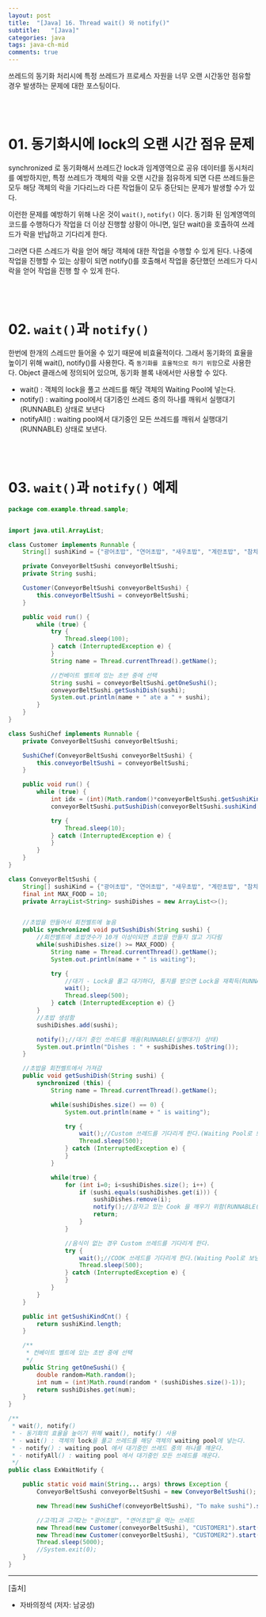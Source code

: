 ```yaml
---
layout: post
title:  "[Java] 16. Thread wait() 와 notify()"
subtitle:   "[Java]"
categories: java
tags: java-ch-mid
comments: true
---
```


쓰레드의 동기화 처리시에 특정 쓰레드가 프로세스 자원을 너무 오랜 시간동안 점유할 경우 발생하는 문제에 대한 포스팅이다.

<br><br>


# 01. 동기화시에 lock의 오랜 시간 점유 문제

synchronized 로 동기화해서 쓰레드간 lock과 임계영역으로 공유 데이터를 동시처리를 예방하지만, 특정 쓰레드가 객체의 락을 오랜 시간을 점유하게 되면 다른 쓰레드들은 모두 해당 객체의 락을 기다리느라 다른 작업들이 모두 중단되는 문제가 발생할 수가 있다.

이런한 문제를 예방하기 위해 나온 것이 `wait()`, `notify()` 이다. 동기화 된 임계영역의 코드를 수행하다가 작업을 더 이상 진행할 상황이 아니면, 일단 wait()을 호츌하여 쓰레드가 락을 반납하고 기다리게 한다.

그러면 다른 스레드가 락을 얻어 해당 객체에 대한 작업을 수행할 수 있게 된다. 나중에 작업을 진행할 수 있는 상황이 되면 notify()를 호출해서 작업을 중단했던 쓰레드가 다시 락을 얻어 작업을 진행 할 수 있게 한다.

<br><br>


# 02. `wait()`과 `notify()`

한번에 한개의 스레드만 들어올 수 있기 때문에 비효율적이다.
그래서 동기화의 효율을 높이기 위해 wait(), notify()를 사용한다. 즉 `동기화를 효율적으로 하기 위함`으로 사용한다.
Object 클래스에 정의되어 있으며, 동기화 블록 내에서만 사용할 수 있다.

- wait() : 객체의 lock을 풀고 쓰레드를 해당 객체의 Waiting Pool에 넣는다.
- notify() 
: waiting pool에서 대기중인 쓰레드 중의 하나를 깨워서 실행대기(RUNNABLE) 상태로 보낸다
- notifyAll() : waiting pool에서 대기중인 모든 쓰레드를 깨워서 실행대기(RUNNABLE) 상태로 보낸다.


<br><br>


# 03. `wait()`과 `notify()` 예제

```java
package com.example.thread.sample;


import java.util.ArrayList;

class Customer implements Runnable {
    String[] sushiKind = {"광어초밥", "연어초밥", "새우초밥", "계란초밥", "참치초밥"};

    private ConveyorBeltSushi conveyorBeltSushi;
    private String sushi;

    Customer(ConveyorBeltSushi conveyorBeltSushi) {
        this.conveyorBeltSushi = conveyorBeltSushi;
    }

    public void run() {
        while (true) {
            try {
                Thread.sleep(100);
            } catch (InterruptedException e) {
            }
            String name = Thread.currentThread().getName();

            //컨베이트 벨트에 있는 초반 중에 선택
            String sushi = conveyorBeltSushi.getOneSushi();
            conveyorBeltSushi.getSushiDish(sushi);
            System.out.println(name + " ate a " + sushi);
        }
    }
}

class SushiChef implements Runnable {
    private ConveyorBeltSushi conveyorBeltSushi;

    SushiChef(ConveyorBeltSushi conveyorBeltSushi) {
        this.conveyorBeltSushi = conveyorBeltSushi;
    }

    public void run() {
        while (true) {
            int idx = (int)(Math.random()*conveyorBeltSushi.getSushiKindCnt());
            conveyorBeltSushi.putSushiDish(conveyorBeltSushi.sushiKind[idx]);

            try {
                Thread.sleep(10);
            } catch (InterruptedException e) {
            }
        }
    }
}

class ConveyorBeltSushi {
    String[] sushiKind = {"광어초밥", "연어초밥", "새우초밥", "계란초밥", "참치초밥"};
    final int MAX_FOOD = 10;
    private ArrayList<String> sushiDishes = new ArrayList<>();


    //초밥을 만들어서 회전벨트에 놓음
    public synchronized void putSushiDish(String sushi) {
        //회전벨트에 초밥갯수가 10개 이상이되면 초밥을 만들지 않고 기다림
        while(sushiDishes.size() >= MAX_FOOD) {
            String name = Thread.currentThread().getName();
            System.out.println(name + " is waiting");

            try {
                //대기 - Lock을 풀고 대기하다, 통지를 받으면 Lock을 재획득(RUNNABLE(실행대기) 상태)
                wait();
                Thread.sleep(500);
            } catch (InterruptedException e) {}
        }
        //초밥 생성함
        sushiDishes.add(sushi);

        notify();//대기 중인 쓰레드를 깨움(RUNNABLE(실행대기) 상태)
        System.out.println("Dishes : " + sushiDishes.toString());
    }

    //초밥을 회전벨트에서 가져감
    public void getSushiDish(String sushi) {
        synchronized (this) {
            String name = Thread.currentThread().getName();

            while(sushiDishes.size() == 0) {
                System.out.println(name + " is waiting");

                try {
                    wait();//Custom 쓰레드를 기다리게 한다.(Waiting Pool로 보냄)
                    Thread.sleep(500);
                } catch (InterruptedException e) {
                }
            }

            while(true) {
                for (int i=0; i<sushiDishes.size(); i++) {
                    if (sushi.equals(sushiDishes.get(i))) {
                        sushiDishes.remove(i);
                        notify();//잠자고 있는 Cook 을 깨우기 위함(RUNNABLE(실행대기) 상태)
                        return;
                    }
                }

                //음식이 없는 경우 Custom 쓰레드를 기다리게 한다.
                try {
                    wait();//COOK 쓰레드를 기다리게 한다.(Waiting Pool로 보냄)
                    Thread.sleep(500);
                } catch (InterruptedException e) {
                }
            }
        }
    }

    public int getSushiKindCnt() {
        return sushiKind.length;
    }

    /**
     * 컨베이트 벨트에 있는 초반 중에 선택
     */
    public String getOneSushi() {
        double random=Math.random();
        int num = (int)Math.round(random * (sushiDishes.size()-1));
        return sushiDishes.get(num);
    }
}

/**
 * wait(), notify()
 * - 동기화의 효율을 높이기 위해 wait(), notify() 사용
 * - wait() : 객체의 lock을 풀고 쓰레드를 해당 객체의 waiting pool에 넣는다.
 * - notify() : waiting pool 에서 대기중인 쓰레드 중의 하나를 꺠운다.
 * - notifyAll() : waiting pool 에서 대기중인 모든 쓰레드를 깨운다.
 */
public class ExWaitNotify {

    public static void main(String... args) throws Exception {
        ConveyorBeltSushi conveyorBeltSushi = new ConveyorBeltSushi();

        new Thread(new SushiChef(conveyorBeltSushi), "To make sushi").start();

        //고객1과 고객2는 "광어초밥", "연어초밥"을 먹는 쓰레드
        new Thread(new Customer(conveyorBeltSushi), "CUSTOMER1").start();
        new Thread(new Customer(conveyorBeltSushi), "CUSTOMER2").start();
        Thread.sleep(5000);
        //System.exit(0);
    }
}
```

---

[출처]  
- 자바의정석 (저자: 남궁성)